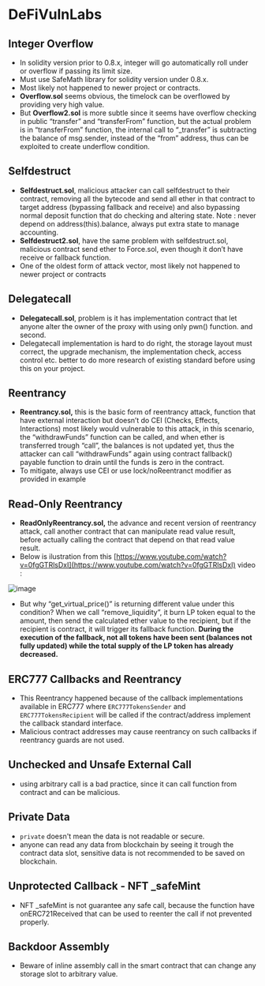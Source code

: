 # DeFiVulnLabs

## Integer Overflow

- In solidity version prior to 0.8.x, integer will go automatically roll under or overflow if passing its limit size.
- Must use SafeMath library for solidity version under 0.8.x.
- Most likely not happened to newer project or contracts.
- **Overflow.sol** seems obvious, the timelock can be overflowed by providing very high value.
- But **Overflow2.sol** is more subtle since it seems have overflow checking in public “transfer” and “transferFrom” function, but the actual problem is in “transferFrom” function, the internal call to “\_transfer” is subtracting the balance of msg.sender, instead of the “from” address, thus can be exploited to create underflow condition.

## Selfdestruct

- **Selfdestruct.sol**, malicious attacker can call selfdestruct to their contract, removing all the bytecode and send all ether in that contract to target address (bypassing fallback and receive) and also bypassing normal deposit function that do checking and altering state. Note : never depend on address(this).balance, always put extra state to manage accounting.
- **Selfdestruct2.sol**, have the same problem with selfdestruct.sol, malicious contract send ether to Force.sol, even though it don’t have receive or fallback function.
- One of the oldest form of attack vector, most likely not happened to newer project or contracts

## Delegatecall

- **Delegatecall.sol**, problem is it has implementation contract that let anyone alter the owner of the proxy with using only pwn() function. and second.
- Delegatecall implementation is hard to do right, the storage layout must correct, the upgrade mechanism, the implementation check, access control etc. better to do more research of existing standard before using this on your project.

## Reentrancy

- **Reentrancy.sol,** this is the basic form of reentrancy attack, function that have external interaction but doesn’t do CEI (Checks, Effects, Interactions) most likely would vulnerable to this attack, in this scenario, the “withdrawFunds” function can be called, and when ether is transferred trough “call”, the balances is not updated yet, thus the attacker can call “withdrawFunds” again using contract fallback() payable function to drain until the funds is zero in the contract.
- To mitigate, always use CEI or use lock/noReentranct modifier as provided in example

## Read-Only Reentrancy

- **ReadOnlyReentrancy.sol,** the advance and recent version of reentrancy attack, call another contract that can manipulate read value result, before actually calling the contract that depend on that read value result.
- Below is ilustration from this [https://www.youtube.com/watch?v=0fgGTRlsDxI](https://www.youtube.com/watch?v=0fgGTRlsDxI) video :

![image](https://user-images.githubusercontent.com/19762585/220131405-9541b54d-958a-4283-8131-f686a36cca87.png)

- But why “get_virtual_price()” is returning different value under this condition? When we call “remove_liquidity”, it burn LP token equal to the amount, then send the calculated ether value to the recipient, but if the recipient is contract, it will trigger its fallback function. **During the execution of the fallback, not all tokens have been sent (balances not fully updated) while the total supply of the LP token has already decreased.**

## ERC777 Callbacks and Reentrancy

- This Reentrancy happened because of the callback implementations available in ERC777 where `ERC777TokensSender` and `ERC777TokensRecipient` will be called if the contract/address implement the callback standard interface.
- Malicious contract addresses may cause reentrancy on such callbacks if reentrancy guards are not used.

## Unchecked and Unsafe External Call

- using arbitrary call is a bad practice, since it can call function from contract and can be malicious.

## Private Data

- `private` doesn't mean the data is not readable or secure.
- anyone can read any data from blockchain by seeing it trough the contract data slot, sensitive data is not recommended to be saved on blockchain.

## Unprotected Callback - NFT \_safeMint

- NFT \_safeMint is not guarantee any safe call, because the function have onERC721Received that can be used to reenter the call if not prevented properly.

## Backdoor Assembly

- Beware of inline assembly call in the smart contract that can change any storage slot to arbitrary value.
